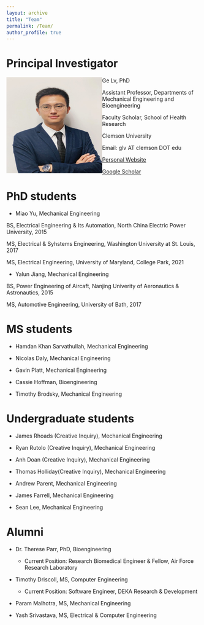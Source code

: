 ```yaml
---
layout: archive
title: "Team"
permalink: /Team/
author_profile: true
---
```

Principal Investigator 
======
<!-- ![picture of PI](/images/Genew.jpg align = "right")  -->
<img align="left" width="250" height="250" src="/images/Ge.jpg">

Ge Lv, PhD

Assistant Professor, Departments of Mechanical Engineering and Bioengineering

Faculty Scholar, School of Health Research

Clemson University 

Email: glv AT clemson DOT edu

[Personal Website](https://sites.google.com/view/lyuge)

[Google Scholar](https://scholar.google.com/citations?user%253DnDnV2LkAAAAJ%2526hl%253Den)

PhD students 
======
* Miao Yu, Mechanical Engineering

BS, Electrical Engineering & Its Automation, North China Electric Power University, 2015

MS, Electrical & Syhstems Engineering, Washington University at St. Louis, 2017

MS, Electrical Engineering, University of Maryland, College Park, 2021

* Yalun Jiang, Mechanical Engineering

BS, Power Engineering of Aircaft, Nanjing Univerity of Aeronautics & Astronautics, 2015

MS, Automotive Engineering, University of Bath, 2017


MS students 
======
* Hamdan Khan Sarvathullah, Mechanical Engineering 

* Nicolas Daly, Mechanical Engineering 

* Gavin Platt, Mechanical Engineering 

* Cassie Hoffman, Bioengineering

* Timothy Brodsky, Mechanical Engineering 

Undergraduate students 
======
* James Rhoads (Creative Inquiry), Mechanical Engineering

* Ryan Rutolo (Creative Inquiry), Mechanical Engineering 

* Anh Doan (Creative Inquiry), Mechanical Engineering 

* Thomas Holliday(Creative Inquiry), Mechanical Engineering 

* Andrew Parent, Mechanical Engineering 

* James Farrell, Mechanical Engineering 

* Sean Lee, Mechanical Engineering 

<!-- 
Alumni 
======
  <ul>{% for post in site.publications reversed %}
    {% include archive-single-cv.html %}
  {% endfor %}</ul>
  
Talks
======
  <ul>{% for post in site.talks reversed %}
    {% include archive-single-talk-cv.html  %}
  {% endfor %}</ul>
  
Teaching
======
  <ul>{% for post in site.teaching reversed %}
    {% include archive-single-cv.html %}
  {% endfor %}</ul> -->
  
Alumni
======
* Dr. Therese Parr, PhD, Bioengineering 
  * Current Position: Research Biomedical Engineer & Fellow, Air Force Research Laboratory 

* Timothy Driscoll, MS, Computer Engineering 
  * Current Position: Software Engineer, DEKA Research & Development 

* Param Malhotra, MS, Mechanical Engineering 

* Yash Srivastava, MS, Electrical & Computer Engineering 

